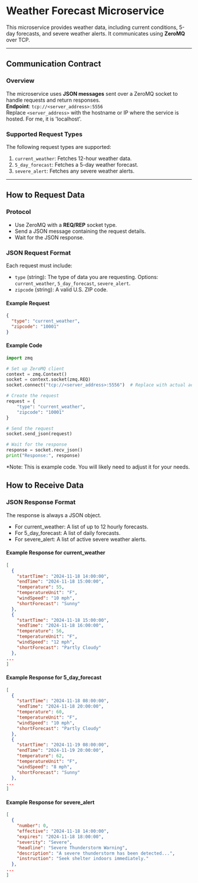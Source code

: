 # Weather Forecast Microservice

This microservice provides weather data, including current conditions, 5-day forecasts, and severe weather alerts. It communicates using **ZeroMQ** over TCP.  

---

## Communication Contract

### Overview
The microservice uses **JSON messages** sent over a ZeroMQ socket to handle requests and return responses.  
**Endpoint**: `tcp://<server_address>:5556`  
Replace `<server_address>` with the hostname or IP where the service is hosted. For me, it is 'localhost'.

### Supported Request Types
The following request types are supported:
1. `current_weather`: Fetches 12-hour weather data.
2. `5_day_forecast`: Fetches a 5-day weather forecast.
3. `severe_alert`: Fetches any severe weather alerts.

---

## How to Request Data

### Protocol
- Use ZeroMQ with a **REQ/REP** socket type.
- Send a JSON message containing the request details.
- Wait for the JSON response.

### JSON Request Format
Each request must include:
- `type` (string): The type of data you are requesting. Options: `current_weather`, `5_day_forecast`, `severe_alert`.
- `zipcode` (string): A valid U.S. ZIP code.

#### Example Request
```json
{
  "type": "current_weather",
  "zipcode": "10001"
}
```

#### Example Code
```python
import zmq

# Set up ZeroMQ client
context = zmq.Context()
socket = context.socket(zmq.REQ)
socket.connect("tcp://<server_address>:5556")  # Replace with actual address

# Create the request
request = {
    "type": "current_weather",
    "zipcode": "10001"
}

# Send the request
socket.send_json(request)

# Wait for the response
response = socket.recv_json()
print("Response:", response)
```
*Note: This is example code. You will likely need to adjust it for your needs.

## How to Receive Data

### JSON Response Format
The response is always a JSON object.
- For current_weather: A list of up to 12 hourly forecasts.
- For 5_day_forecast: A list of daily forecasts.
- For severe_alert: A list of active severe weather alerts.

#### Example Response for current_weather
``` json
[
  {
    "startTime": "2024-11-18 14:00:00",
    "endTime": "2024-11-18 15:00:00",
    "temperature": 55,
    "temperatureUnit": "F",
    "windSpeed": "10 mph",
    "shortForecast": "Sunny"
  },
  {
    "startTime": "2024-11-18 15:00:00",
    "endTime": "2024-11-18 16:00:00",
    "temperature": 56,
    "temperatureUnit": "F",
    "windSpeed": "12 mph",
    "shortForecast": "Partly Cloudy"
  },
...
]
```

#### Example Response for 5_day_forecast
``` json
[
  {
    "startTime": "2024-11-18 08:00:00",
    "endTime": "2024-11-18 20:00:00",
    "temperature": 60,
    "temperatureUnit": "F",
    "windSpeed": "10 mph",
    "shortForecast": "Partly Cloudy"
  },
  {
    "startTime": "2024-11-19 08:00:00",
    "endTime": "2024-11-19 20:00:00",
    "temperature": 62,
    "temperatureUnit": "F",
    "windSpeed": "8 mph",
    "shortForecast": "Sunny"
  },
...
]

```

#### Example Response for severe_alert
``` json
[
  {
    "number": 0,
    "effective": "2024-11-18 14:00:00",
    "expires": "2024-11-18 18:00:00",
    "severity": "Severe",
    "headline": "Severe Thunderstorm Warning",
    "description": "A severe thunderstorm has been detected...",
    "instruction": "Seek shelter indoors immediately."
  },
...
]

```

